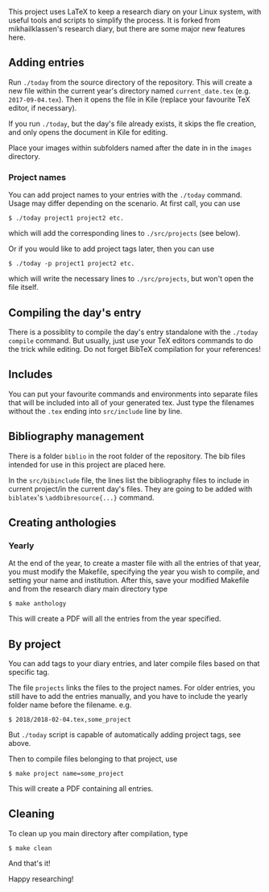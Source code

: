 This project uses LaTeX to keep a research diary on your Linux system, with useful tools and scripts to simplify the process. It is forked from mikhailklassen's research diary, but there are some major new features here.

## Adding entries

Run `./today` from the source directory of the repository. This will create a new file within the current year's directory named `current_date.tex` (e.g. `2017-09-04.tex`). Then it opens the file in Kile (replace your favourite TeX editor, if necessary).

If you run `./today`, but the day's file already exists, it skips the fle creation, and only opens the document in Kile for editing.

Place your images within subfolders named after the date in in the `images` directory.

### Project names

You can add project names to your entries with the `./today` command. Usage may differ depending on the scenario. At first call, you can use

	$ ./today project1 project2 etc.
	
which will add the corresponding lines to `./src/projects` (see below).

Or if you would like to add project tags later, then you can use

	$ ./today -p project1 project2 etc.
	
which will write the necessary lines to `./src/projects`, but won't open the file itself.

## Compiling the day's entry

There is a possiblity to compile the day's entry standalone with the `./today compile` command. But usually, just use your TeX editors commands to do the trick while editing. Do not forget BibTeX compilation for your references!

## Includes

You can put your favourite commands and environments into separate files that will be included into all of your generated tex. Just type the filenames without the `.tex` ending into `src/include` line by line.

## Bibliography management

There is a folder `biblio` in the root folder of the repository. The bib files intended for use in this project are placed here.

In the `src/bibinclude` file, the lines list the bibliography files to include in current project/in the current day's files. They are going to be added with `biblatex`'s `\addbibresource{...}` command.

## Creating anthologies

### Yearly

At the end of the year, to create a master file with all the entries of that year, you must modify the Makefile, specifying the year you wish to compile, and setting your name and institution. After this, save your modified Makefile and from the research diary main directory type

	$ make anthology

This will create a PDF will all the entries from the year specified. 


## By project

You can add tags to your diary entries, and later compile files based on that specific tag.

The file `projects` links the files to the project names. For older entries, you still have to add the entries manually, and you have to include the yearly folder name before the filename. e.g.

	$ 2018/2018-02-04.tex,some_project
	
But `./today` script is capable of automatically adding project tags, see above.

Then to compile files belonging to that project, use

	$ make project name=some_project

This will create a PDF containing all entries.

## Cleaning

To clean up you main directory after compilation, type

	$ make clean

And that's it!

Happy researching!

